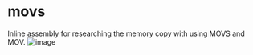 # movs
Inline assembly for researching the memory copy with using MOVS and MOV.
![image](https://user-images.githubusercontent.com/91602480/155267730-b434341f-14c8-4150-ae45-b234bc436ecd.png)
